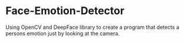 # Face-Emotion-Detector
Using OpenCV and DeepFace library to create a program that detects a persons emotion just by looking at the camera.
